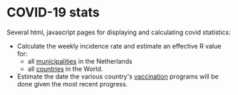 COVID-19 stats
==============

Several html, javascript pages for displaying and calculating covid statistics:
 - Calculate the weekly incidence rate and estimate an effective R value for:
   - all [municipalities](https://rawcdn.githack.com/nlitsme/covidcalculations/ed8a5e2183ae04ed1b5c53be81d0856733d14daa/rivm.html) in the Netherlands
   - all [countries](https://rawcdn.githack.com/nlitsme/covidcalculations/ed8a5e2183ae04ed1b5c53be81d0856733d14daa/owid.html) in the World.
 - Estimate the date the various country's [vaccination](https://rawcdn.githack.com/nlitsme/covidcalculations/ed8a5e2183ae04ed1b5c53be81d0856733d14daa/vac.html) programs will be done given
   the most recent progress.

